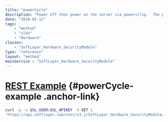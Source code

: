 ```yaml
---
title: "powerCycle"
description: "Power off then power on the server via powerstrip.  The power cycle command is equivalent to unplugging the server from the powerstrip and then plugging the server back into the powerstrip.  This should only be used as a last resort.  If a reboot command has been issued successfully in the past 20 minutes, another remote management command (rebootSoft, rebootHard, powerOn, powerOff and powerCycle) will not be allowed. This is to avoid any type of server failures. "
date: "2018-02-12"
tags:
    - "method"
    - "sldn"
    - "Hardware"
classes:
    - "SoftLayer_Hardware_SecurityModule"
type: "reference"
layout: "method"
mainService : "SoftLayer_Hardware_SecurityModule"
---
```


# [REST Example](#powerCycle-example) <a href="/article/rest/"><i class="fas fa-question"></i></a> {#powerCycle-example .anchor-link} 
```bash
curl -g -u $SL_USER:$SL_APIKEY -X GET \
'https://api.softlayer.com/rest/v3.1/SoftLayer_Hardware_SecurityModule/{SoftLayer_Hardware_SecurityModuleID}/powerCycle'
```
